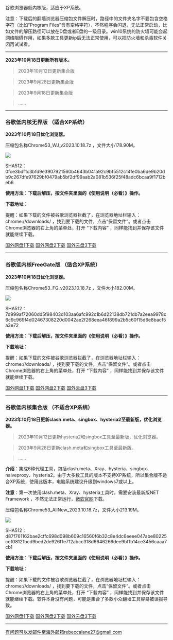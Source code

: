 谷歌浏览器低内核版，适应于XP系统。

注意：下载后的翻墙浏览器压缩包文件解压时，路径中的文件夹名字不要包含空格字符（比如“Program Files”含有空格字符），不然程序会闪退，无法正常启动，比如文件的解压路径可以放在D盘或者E盘的一级目录。win10系统的防火墙可能会起网络阻碍作用，如果多款工具更新ip后无法正常使用，可以把防火墙和杀毒软件关闭再试试看。

***

**2023年10月18日更新所有版本。**

> 2023年10月12日更新集合版

> 2023年9月28日更新集合版

> 2023年9月18日更新集合版

> ......

***

### 谷歌低内核无界版 （适合XP系统）

**2023年10月18日优化浏览器。**

压缩包名称Chrome53_WJ_v2023.10.18.7z ，文件大小178.90M。

![](https://fastly.jsdelivr.net/gh/Alvin9999/pac2/softimag/chrome5311283.PNG)

SHA512：0fce3bdf1c3bfd9e3907921560b4643b041a92c9bf5512c14fe0ba6de9b20db9c267dfe97629bf0479ab5bf2df99aab2a081b536f25f48adc6bcaa9f1712beb6

**使用方法：下载后解压，按文件夹里面的《使用说明（必看）》操作。**

**下载地址：**

提醒：如果下载的文件被谷歌浏览器拦截了，在浏览器地址栏输入：chrome://downloads/ ，找到要下载的文件，点击“保留文件”。或者点击Chrome浏览器的右上角的菜单处，打开 “下载内容” ，同样能找到并保存该文件就能继续下载。

[国外网盘1下载](https://d2.freessr2.xyz/Chrome53_WJ_v2023.10.18.7z) 
[国外网盘2下载](https://d.dtku35.xyz/Chrome53_WJ_v2023.10.18.7z) 
[国外云盘3下载](https://free.zhujicn2.net/Chrome53_WJ_v2023.10.18.7z) 

***

### 谷歌低内核FreeGate版 （适合XP系统）

**2023年10月18日优化浏览器。**

压缩包名称Chrome53_FG_v2023.10.18.7z ，文件大小182.00M。

![](https://fastly.jsdelivr.net/gh/Alvin9999/pac2/softimag/chrome53212.png)

SHA512：7d999af72060dd5f98403d103aa6afc992c1b6d22138db721db7a2eea9978c6c9c969f4d02467308220d0042ae2f268eea46f899a2b5c60f15d6e8bacf5a3e72

**使用方法：下载后解压，按文件夹里面的《使用说明（必看）》操作。**

**下载地址：**

提醒：如果下载的文件被谷歌浏览器拦截了，在浏览器地址栏输入：chrome://downloads/ ，找到要下载的文件，点击“保留文件”。或者点击Chrome浏览器的右上角的菜单处，打开 “下载内容” ，同样能找到并保存该文件就能继续下载。

[国外网盘1下载](https://d2.freessr2.xyz/Chrome53_FG_v2023.10.18.7z) 
[国外网盘2下载](https://d.dtku35.xyz/Chrome53_FG_v2023.10.18.7z) 
[国外云盘3下载](https://free.zhujicn2.net/Chrome53_FG_v2023.10.18.7z) 

***

### 谷歌低内核集合版 （不适合XP系统）

**2023年10月18日更新clash.meta、singbox、hysteria2至最新版，优化浏览器。**

> 2023年10月12日更新hysteria2和singbox工具至最新版，优化浏览器。

> 2023年9月28日更新clash.meta和singbox工具至最新版。

> ...... 

**介绍**：集成6种代理工具，包括clash.meta、Xray、hysteria、singbox、naiveproxy、hysteria2。由于大多数工具的版本不支持XP系统，所以集合版不适合XP系统，使用此版本，电脑系统建议升级到windows7或以上。

**注意**：第一次使用clash.meta、Xray、hysteria工具时，需要安装最新版NET Framework ，不然无法正常运行，[微软官网](https://dotnet.microsoft.com/zh-cn/download/dotnet-framework/net48)下载。

压缩包名称Chrome53_AllNew_2023.10.18.7z，文件大小213.19M。

![](https://fastly.jsdelivr.net/gh/Alvin9999/pac2/softimag/hysteria2-53.png)

SHA512：d87f761162bae2cffc698d098b609c16560f6b32c8e4dc6eeee047abe80225cef08121bcd9bed2de926f1e712abcc318d6646266dee9bf1b14ce3456caaa7cb1

**使用方法：下载后解压，按文件夹里面的《使用说明（必看）》操作。**

**下载地址：**

提醒：如果下载的文件被谷歌浏览器拦截了，在浏览器地址栏输入：chrome://downloads/ ，找到要下载的文件，点击“保留文件”。或者点击Chrome浏览器的右上角的菜单处，打开 “下载内容” ，同样能找到并保存该文件就能继续下载。软件本身没有问题，可能是集合了多款小众翻墙工具容易被误报导致。

[国外网盘1下载](https://d2.freessr2.xyz/Chrome53_AllNew_2023.10.18.7z) 
[国外网盘2下载](https://d.dtku35.xyz/Chrome53_AllNew_2023.10.18.7z) 
[国外云盘3下载](https://free.zhujicn2.net/Chrome53_AllNew_2023.10.18.7z) 

***

有问题可以发邮件至海外邮箱rebeccalane27@gmail.com